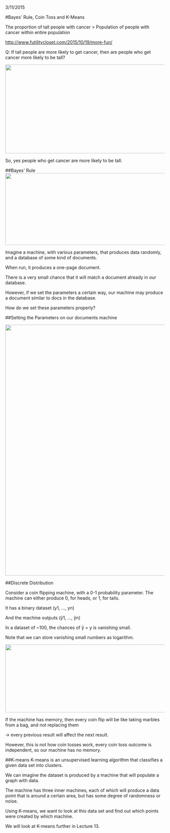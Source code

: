 3/11/2015

#Bayes' Rule, Coin Toss and K-Means

The proportion of tall people with cancer > Population of people with cancer within entire population

http://www.futilitycloset.com/2015/10/19/more-fun/

Q: If tall people are more likely to get cancer, then are people who get cancer more likely to be tall?

<a href="url"><img src="https://raw.githubusercontent.com/barak/mu-cs401-f2015/0c97806b39f09dd012d666c71538601be86cb2fd/images/lecture-17/Cancer-problem.png" height = "280" width = "598"></a>

So, yes people who get cancer are more likely to be tall.

##Bayes' Rule
<a href="url"><img src="https://raw.githubusercontent.com/barak/mu-cs401-f2015/0c97806b39f09dd012d666c71538601be86cb2fd/images/lecture-17/Bayes-rule.png" height = "227" width = "607"></a>

Imagine a machine, with various parameters, that produces data randomly, and a database of some kind of documents.

When run, it produces a one-page document. 

There is a very small chance that it will match a document already in our database.

However, if we set the parameters a certain way, our machine may produce a document similar to docs in the database.

How do we set these parameters properly?

##Setting the Parameters on our documents machine

<a href="url"><img src="https://raw.githubusercontent.com/barak/mu-cs401-f2015/0c97806b39f09dd012d666c71538601be86cb2fd/images/lecture-17/Coins.png" height = "791" width = "1144"></a>

##Discrete Distribution

Consider a coin flipping machine, with a 0-1 probability parameter.
The machine can either produce 0, for heads, or 1, for tails.

It has a binary dataset (y1, ..., yn)

And the machine outputs (ŷ1, ..., ŷn)

In a dataset of ~100, the chances of ŷ = y is vanishing small.

Note that we can store vanishing small numbers as logarithm.

<a href="url"><img src="https://raw.githubusercontent.com/barak/mu-cs401-f2015/0c97806b39f09dd012d666c71538601be86cb2fd/images/lecture-17/bernoulli.png" height = "214" width = "702"></a>

If the machine has memory, then every coin flip will be like taking marbles from a bag, and not replacing them 

-> every previous result will affect the next result.

However, this is not how coin tosses work, every coin toss outcome is independent, so our machine has no memory.

##K-means
K-means is an unsupervised learning algorithm that classifies a given data set into clusters.

We can imagine the dataset is produced by a machine that will populate a graph with data.

The machine has three inner machines, each of which will produce a data point that is around a certain area, but has some degree of randomness or noise.

Using K-means, we want to look at this data set and find out which points were created by which machine.

We will look at K-means further in Lecture 13.
